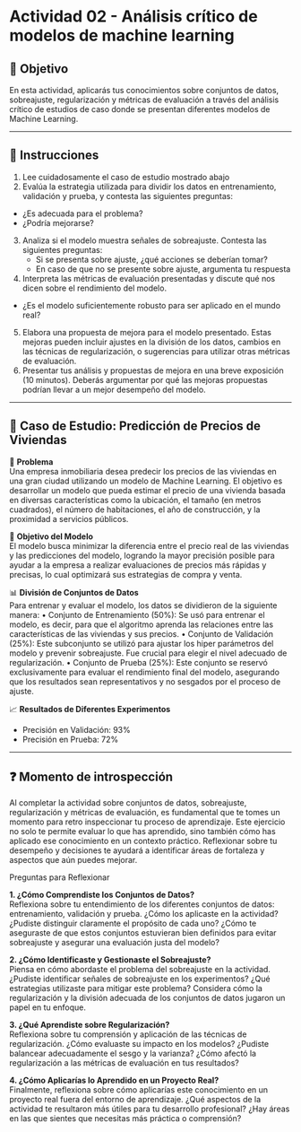 # **Actividad 02 - Análisis crítico de modelos de machine learning**

## 🎯 **Objetivo**
En esta actividad, aplicarás tus conocimientos sobre conjuntos de datos, sobreajuste, regularización y métricas de evaluación a través del análisis crítico de estudios de caso donde se presentan diferentes modelos de Machine Learning.

---

## 📑 Instrucciones

1.	Lee cuidadosamente el caso de estudio mostrado abajo
2.	Evalúa la estrategia utilizada para dividir los datos en entrenamiento, validación y prueba, y contesta las siguientes preguntas:
   - ¿Es adecuada para el problema?
   - ¿Podría mejorarse?
3.	Analiza si el modelo muestra señales de sobreajuste. Contesta las siguientes preguntas:
    - Si se presenta sobre ajuste, ¿qué acciones se deberían tomar?
    - En caso de que no se presente sobre ajuste, argumenta tu respuesta
4.	Interpreta las métricas de evaluación presentadas y discute qué nos dicen sobre el rendimiento del modelo. 
   - ¿Es el modelo suficientemente robusto para ser aplicado en el mundo real?
5.	Elabora una propuesta de mejora para el modelo presentado. Estas mejoras pueden incluir ajustes en la división de los datos, cambios en las técnicas de regularización, o sugerencias para utilizar otras métricas de evaluación.
6.	Presentar tus análisis y propuestas de mejora en una breve exposición (10 minutos). Deberás argumentar por qué las mejoras propuestas podrían llevar a un mejor desempeño del modelo.

 ---
## 📑 Caso de Estudio: Predicción de Precios de Viviendas 
 📌 **Problema** <br />
Una empresa inmobiliaria desea predecir los precios de las viviendas en una gran ciudad utilizando un modelo de Machine Learning. El objetivo es desarrollar un modelo que pueda estimar el precio de una vivienda basada en diversas características como la ubicación, el tamaño (en metros cuadrados), el número de habitaciones, el año de construcción, y la proximidad a servicios públicos. 
 
🎯 **Objetivo del Modelo** <br />
El modelo busca minimizar la diferencia entre el precio real de las viviendas y las predicciones del modelo, logrando la mayor precisión posible para ayudar a la empresa a realizar evaluaciones de precios más rápidas y precisas, lo cual optimizará sus estrategias de compra y venta.

📊 **División de Conjuntos de Datos** <br />
Para entrenar y evaluar el modelo, los datos se dividieron de la siguiente manera: 
•	Conjunto de Entrenamiento (50%): Se usó para entrenar el modelo, es decir, para que el algoritmo aprenda las relaciones entre las características de las viviendas y sus precios. 
•	Conjunto de Validación (25%): Este subconjunto se utilizó para ajustar los hiper parámetros del modelo y prevenir sobreajuste. Fue crucial para elegir el nivel adecuado de regularización. 
•	Conjunto de Prueba (25%): Este conjunto se reservó exclusivamente para evaluar el rendimiento final del modelo, asegurando que los resultados sean representativos y no sesgados por el proceso de ajuste.

📈 **Resultados de Diferentes Experimentos** <br />
* Precisión en Validación: 93%
* Precisión en Prueba: 72%

---

## ❓ **Momento de introspección**
Al completar la actividad sobre conjuntos de datos, sobreajuste, regularización y métricas de evaluación, es fundamental que te tomes un momento para retro inspeccionar tu proceso de aprendizaje. Este ejercicio no solo te permite evaluar lo que has aprendido, sino también cómo has aplicado ese conocimiento en un contexto práctico. Reflexionar sobre tu desempeño y decisiones te ayudará a identificar áreas de fortaleza y aspectos que aún puedes mejorar.

Preguntas para Reflexionar <br />

**1. ¿Cómo Comprendiste los Conjuntos de Datos?** <br />
Reflexiona sobre tu entendimiento de los diferentes conjuntos de datos: entrenamiento, validación y prueba. ¿Cómo los aplicaste en la actividad? ¿Pudiste distinguir claramente el propósito de cada uno? ¿Cómo te aseguraste de que estos conjuntos estuvieran bien definidos para evitar sobreajuste y asegurar una evaluación justa del modelo?

**2. ¿Cómo Identificaste y Gestionaste el Sobreajuste?** <br />
Piensa en cómo abordaste el problema del sobreajuste en la actividad. ¿Pudiste identificar señales de sobreajuste en los experimentos? ¿Qué estrategias utilizaste para mitigar este problema? Considera cómo la regularización y la división adecuada de los conjuntos de datos jugaron un papel en tu enfoque.

**3. ¿Qué Aprendiste sobre Regularización?** <br />
Reflexiona sobre tu comprensión y aplicación de las técnicas de regularización. ¿Cómo evaluaste su impacto en los modelos? ¿Pudiste balancear adecuadamente el sesgo y la varianza? ¿Cómo afectó la regularización a las métricas de evaluación en tus resultados?

**4. ¿Cómo Aplicarías lo Aprendido en un Proyecto Real?** <br />
Finalmente, reflexiona sobre cómo aplicarías este conocimiento en un proyecto real fuera del entorno de aprendizaje. ¿Qué aspectos de la actividad te resultaron más útiles para tu desarrollo profesional? ¿Hay áreas en las que sientes que necesitas más práctica o comprensión?




